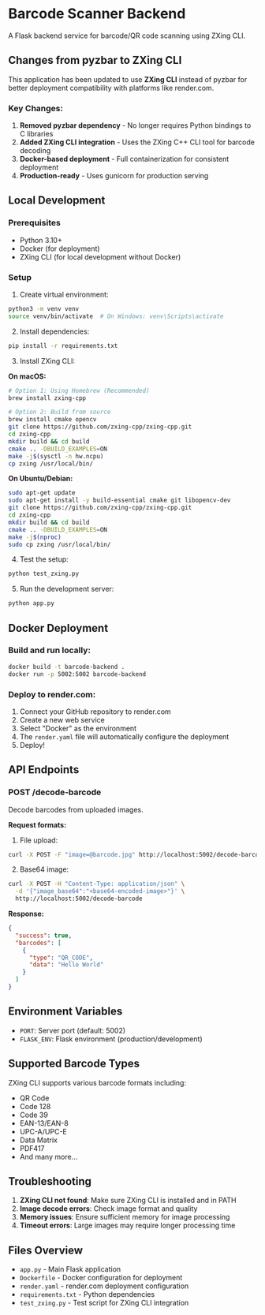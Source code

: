 # Barcode Scanner Backend

A Flask backend service for barcode/QR code scanning using ZXing CLI.

## Changes from pyzbar to ZXing CLI

This application has been updated to use **ZXing CLI** instead of pyzbar for better deployment compatibility with platforms like render.com.

### Key Changes:

1. **Removed pyzbar dependency** - No longer requires Python bindings to C libraries
2. **Added ZXing CLI integration** - Uses the ZXing C++ CLI tool for barcode decoding
3. **Docker-based deployment** - Full containerization for consistent deployment
4. **Production-ready** - Uses gunicorn for production serving

## Local Development

### Prerequisites

- Python 3.10+
- Docker (for deployment)
- ZXing CLI (for local development without Docker)

### Setup

1. Create virtual environment:

```bash
python3 -m venv venv
source venv/bin/activate  # On Windows: venv\Scripts\activate
```

2. Install dependencies:

```bash
pip install -r requirements.txt
```

3. Install ZXing CLI:

**On macOS:**

```bash
# Option 1: Using Homebrew (Recommended)
brew install zxing-cpp

# Option 2: Build from source
brew install cmake opencv
git clone https://github.com/zxing-cpp/zxing-cpp.git
cd zxing-cpp
mkdir build && cd build
cmake .. -DBUILD_EXAMPLES=ON
make -j$(sysctl -n hw.ncpu)
cp zxing /usr/local/bin/
```

**On Ubuntu/Debian:**

```bash
sudo apt-get update
sudo apt-get install -y build-essential cmake git libopencv-dev
git clone https://github.com/zxing-cpp/zxing-cpp.git
cd zxing-cpp
mkdir build && cd build
cmake .. -DBUILD_EXAMPLES=ON
make -j$(nproc)
sudo cp zxing /usr/local/bin/
```

4. Test the setup:

```bash
python test_zxing.py
```

5. Run the development server:

```bash
python app.py
```

## Docker Deployment

### Build and run locally:

```bash
docker build -t barcode-backend .
docker run -p 5002:5002 barcode-backend
```

### Deploy to render.com:

1. Connect your GitHub repository to render.com
2. Create a new web service
3. Select "Docker" as the environment
4. The `render.yaml` file will automatically configure the deployment
5. Deploy!

## API Endpoints

### POST /decode-barcode

Decode barcodes from uploaded images.

**Request formats:**

1. File upload:

```bash
curl -X POST -F "image=@barcode.jpg" http://localhost:5002/decode-barcode
```

2. Base64 image:

```bash
curl -X POST -H "Content-Type: application/json" \
  -d '{"image_base64":"<base64-encoded-image>"}' \
  http://localhost:5002/decode-barcode
```

**Response:**

```json
{
  "success": true,
  "barcodes": [
    {
      "type": "QR_CODE",
      "data": "Hello World"
    }
  ]
}
```

## Environment Variables

- `PORT`: Server port (default: 5002)
- `FLASK_ENV`: Flask environment (production/development)

## Supported Barcode Types

ZXing CLI supports various barcode formats including:

- QR Code
- Code 128
- Code 39
- EAN-13/EAN-8
- UPC-A/UPC-E
- Data Matrix
- PDF417
- And many more...

## Troubleshooting

1. **ZXing CLI not found**: Make sure ZXing CLI is installed and in PATH
2. **Image decode errors**: Check image format and quality
3. **Memory issues**: Ensure sufficient memory for image processing
4. **Timeout errors**: Large images may require longer processing time

## Files Overview

- `app.py` - Main Flask application
- `Dockerfile` - Docker configuration for deployment
- `render.yaml` - render.com deployment configuration
- `requirements.txt` - Python dependencies
- `test_zxing.py` - Test script for ZXing CLI integration
